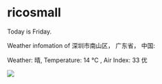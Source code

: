 # ricosmall

Today is Friday.

Weather infomation of 深圳市南山区， 广东省， 中国: 

Weather: 晴, Temperature: 14 ℃ , Air Index: 33 优

<img src="https://github-readme-stats.vercel.app/api?username=ricosmall&show_icons=true" />
